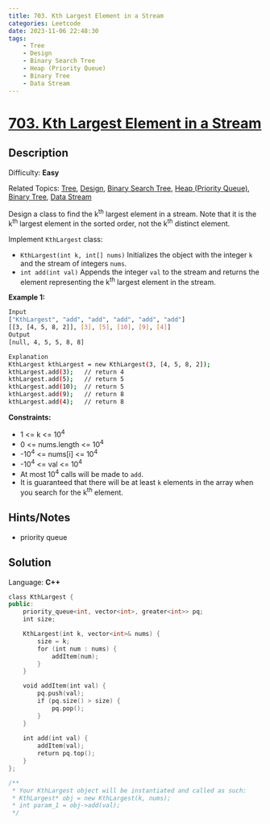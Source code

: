 ```yaml
---
title: 703. Kth Largest Element in a Stream
categories: Leetcode
date: 2023-11-06 22:48:30
tags:
    - Tree
    - Design
    - Binary Search Tree
    - Heap (Priority Queue)
    - Binary Tree
    - Data Stream
---
```


# [703\. Kth Largest Element in a Stream](https://leetcode.com/problems/kth-largest-element-in-a-stream/)

## Description

Difficulty: **Easy**

Related Topics: [Tree](https://leetcode.com/tag/https://leetcode.com/tag/tree//), [Design](https://leetcode.com/tag/https://leetcode.com/tag/design//), [Binary Search Tree](https://leetcode.com/tag/https://leetcode.com/tag/binary-search-tree//), [Heap (Priority Queue)](https://leetcode.com/tag/https://leetcode.com/tag/heap-priority-queue//), [Binary Tree](https://leetcode.com/tag/https://leetcode.com/tag/binary-tree//), [Data Stream](https://leetcode.com/tag/https://leetcode.com/tag/data-stream//)

Design a class to find the k<sup>th</sup> largest element in a stream. Note that it is the k<sup>th</sup> largest element in the sorted order, not the k<sup>th</sup> distinct element.

Implement `KthLargest` class:

* `KthLargest(int k, int[] nums)` Initializes the object with the integer `k` and the stream of integers `nums`.
* `int add(int val)` Appends the integer `val` to the stream and returns the element representing the k<sup>th</sup> largest element in the stream.

**Example 1:**

```bash
Input
["KthLargest", "add", "add", "add", "add", "add"]
[[3, [4, 5, 8, 2]], [3], [5], [10], [9], [4]]
Output
[null, 4, 5, 5, 8, 8]

Explanation
KthLargest kthLargest = new KthLargest(3, [4, 5, 8, 2]);
kthLargest.add(3);   // return 4
kthLargest.add(5);   // return 5
kthLargest.add(10);  // return 5
kthLargest.add(9);   // return 8
kthLargest.add(4);   // return 8
```

**Constraints:**

* 1 <= k <= 10<sup>4</sup>
* 0 <= nums.length <= 10<sup>4</sup>
* -10<sup>4</sup> <= nums[i] <= 10<sup>4</sup>
* -10<sup>4</sup> <= val <= 10<sup>4</sup>
* At most 10<sup>4</sup> calls will be made to `add`.
* It is guaranteed that there will be at least `k` elements in the array when you search for the k<sup>th</sup> element.

## Hints/Notes

* priority queue

## Solution

Language: **C++**

```C++
class KthLargest {
public:
    priority_queue<int, vector<int>, greater<int>> pq;
    int size;

    KthLargest(int k, vector<int>& nums) {
        size = k;
        for (int num : nums) {
            addItem(num);
        }
    }

    void addItem(int val) {
        pq.push(val);
        if (pq.size() > size) {
            pq.pop();
        }
    }
    
    int add(int val) {
        addItem(val);
        return pq.top();
    }
};

/**
 * Your KthLargest object will be instantiated and called as such:
 * KthLargest* obj = new KthLargest(k, nums);
 * int param_1 = obj->add(val);
 */
```
